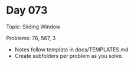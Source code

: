 # Day 073

Topic: Sliding Window

Problems: 76, 567, 3

- Notes follow template in docs/TEMPLATES.md
- Create subfolders per problem as you solve.